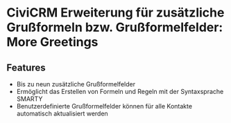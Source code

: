 # CiviCRM Erweiterung für zusätzliche Grußformeln bzw. Grußformelfelder: More Greetings

## Features

- Bis zu neun zusätzliche Grußformelfelder
- Ermöglicht das Erstellen von Formeln und Regeln mit der Syntaxsprache SMARTY
- Benutzerdefinierte Grußformelfelder können für alle Kontakte automatisch
  aktualisiert werden
